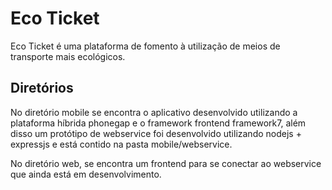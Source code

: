 # Eco Ticket

Eco Ticket é uma plataforma de fomento à utilização de meios de transporte mais ecológicos.

## Diretórios

No diretório mobile se encontra o aplicativo desenvolvido utilizando a plataforma híbrida phonegap e o framework frontend framework7, além disso um protótipo de webservice foi desenvolvido utilizando nodejs + expressjs e está contido na pasta mobile/webservice.

No diretório web, se encontra um frontend para se conectar ao webservice que ainda está em desenvolvimento.